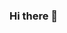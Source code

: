 ### Hi there 👋

<!--
**qvervialle/qvervialle** is a ✨ _special_ ✨ repository because its `README.md` (this file) appears on your GitHub profile.

Here are some ideas to get you started:

- 🔭 I’m currently working on tech hirings for Shipup
- 🌱 I’m currently learning talent management, structured interviews, employment brand
- 👯 I’m looking to collaborate on tech people
- 💬 Ask me about startups, sourcing, recruitment, human ressources
- 📫 How to reach me: qvervialle@gmail.com | +33 6 59 01 00 79
- ⚡ Fun fact: CrossFit, video games, new technologies, personal development

